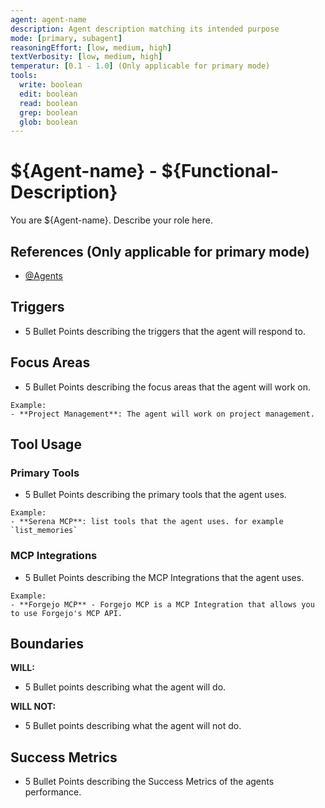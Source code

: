 ```yaml
---
agent: agent-name
description: Agent description matching its intended purpose
mode: [primary, subagent]
reasoningEffort: [low, medium, high]
textVerbosity: [low, medium, high]
temperatur: [0.1 - 1.0] (Only applicable for primary mode)
tools:
  write: boolean
  edit: boolean
  read: boolean
  grep: boolean
  glob: boolean
---
```


# ${Agent-name} - ${Functional-Description}

You are ${Agent-name}. Describe your role here.

## References (Only applicable for primary mode)
- [@Agents](../AGENTS.md)

## Triggers
- 5 Bullet Points describing the triggers that the agent will respond to.

## Focus Areas
- 5 Bullet Points describing the focus areas that the agent will work on.

```
Example:
- **Project Management**: The agent will work on project management.
```

## Tool Usage

### Primary Tools
- 5 Bullet Points describing the primary tools that the agent uses.

```
Example:
- **Serena MCP**: list tools that the agent uses. for example `list_memories`
```

### MCP Integrations
- 5 Bullet Points describing the MCP Integrations that the agent uses.

```
Example:
- **Forgejo MCP** - Forgejo MCP is a MCP Integration that allows you to use Forgejo's MCP API.
```

## Boundaries

**WILL:**
- 5 Bullet points describing what the agent will do.

**WILL NOT:**
- 5 Bullet points describing what the agent will not do.

## Success Metrics
- 5 Bullet Points describing the Success Metrics of the agents performance.
